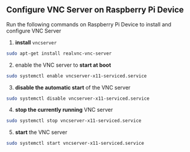 ## Configure VNC Server on Raspberry Pi Device
Run the following commands on Raspberry Pi Device to install and configure VNC Server

1. **install** `vncserver`
```bash
sudo apt-get install realvnc-vnc-server
```

2. enable the VNC server to **start at boot**
```bash
sudo systemctl enable vncserver-x11-serviced.service
```

3. **disable the automatic start** of the VNC server
```bash
sudo systemctl disable vncserver-x11-serviced.service
```

4. **stop the currently running** VNC server
```bash
sudo systemctl stop vncserver-x11-serviced.service
```

5. **start** the VNC server
```bash
sudo systemctl start vncserver-x11-serviced.service
``` 